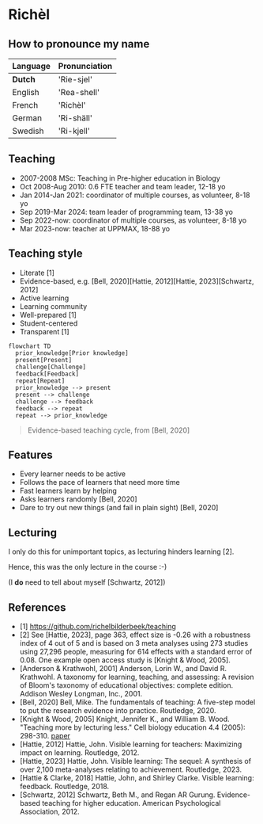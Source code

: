 # Richèl

## How to pronounce my name

| Language  | Pronunciation |
|-----------|----------------|
| **Dutch** | 'Rie-sjel'     |
| English   | 'Rea-shell'    |
| French    | 'Richèl'       |
| German    | 'Ri-shäll'     |
| Swedish   | 'Ri-kjell'     |

## Teaching

-   2007-2008 MSc: Teaching in Pre-higher education in Biology
-   Oct 2008-Aug 2010: 0.6 FTE teacher and team leader, 12-18 yo
-   Jan 2014-Jan 2021: coordinator of multiple courses, as volunteer, 8-18 yo
-   Sep 2019-Mar 2024: team leader of programming team, 13-38 yo
-   Sep 2022-now: coordinator of multiple courses, as volunteer, 8-18 yo
-   Mar 2023-now: teacher at UPPMAX, 18-88 yo

## Teaching style

-   Literate [1]
-   Evidence-based, e.g. [Bell, 2020][Hattie, 2012][Hattie, 2023][Schwartz, 2012]
-   Active learning
-   Learning community
-   Well-prepared [1]
-   Student-centered
-   Transparent [1]

```mermaid
flowchart TD
  prior_knowledge[Prior knowledge]
  present[Present]
  challenge[Challenge]
  feedback[Feedback]
  repeat[Repeat]
  prior_knowledge --> present
  present --> challenge
  challenge --> feedback
  feedback --> repeat
  repeat --> prior_knowledge
```

> Evidence-based teaching cycle, from [Bell, 2020]

## Features

-   Every learner needs to be active
-   Follows the pace of learners that need more time
-   Fast learners learn by helping
-   Asks learners randomly [Bell, 2020]
-   Dare to try out new things (and fail in plain sight) [Bell, 2020]

## Lecturing

I only do this for unimportant topics, 
as lecturing hinders learning [2].

Hence, this was the only lecture in the course :-)

(I **do** need to tell about myself [Schwartz, 2012])

## References

 * [1] <https://github.com/richelbilderbeek/teaching>
 * [2] See [Hattie, 2023], page 363, effect size is -0.26 with a robustness index of 4 out of 5
   and is based on 3 meta analyses using 273 studies using 27,296 people, 
   measuring for 614 effects with a standard error of 0.08.
   One example open access study is [Knight & Wood, 2005].
 * [Anderson & Krathwohl, 2001] Anderson, Lorin W., and David R. Krathwohl. A taxonomy for learning, teaching, and assessing: A revision of Bloom's taxonomy of educational objectives: complete edition. Addison Wesley Longman, Inc., 2001.
 * [Bell, 2020] Bell, Mike. The fundamentals of teaching: A five-step model to put the research evidence into practice. Routledge, 2020.
 * [Knight & Wood, 2005] Knight, Jennifer K., and William B. Wood. "Teaching more by lecturing less." Cell biology education 4.4 (2005): 298-310. [paper](https://www.lifescied.org/doi/full/10.1187/05-06-0082)
 * [Hattie, 2012] Hattie, John. Visible learning for teachers: Maximizing impact on learning. Routledge, 2012.
 * [Hattie, 2023] Hattie, John. Visible learning: The sequel: A synthesis of over 2,100 meta-analyses relating to achievement. Routledge, 2023.
 * [Hattie & Clarke, 2018] Hattie, John, and Shirley Clarke. Visible learning: feedback. Routledge, 2018.
 * [Schwartz, 2012] Schwartz, Beth M., and Regan AR Gurung. Evidence-based teaching for higher education. American Psychological Association, 2012.



